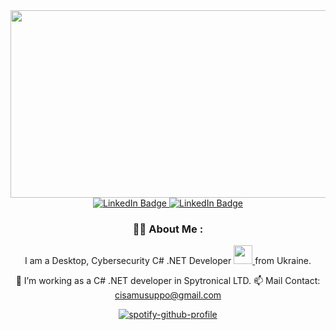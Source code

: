 <div align="center">
  <a href="#">
    <img src="https://giffiles.alphacoders.com/544/54454.gif" width="600" height="300"/>
  </a>
</div>
<div id="badges" align="center">
  <a href="https://t.me/CodQu">
    <img src="https://img.shields.io/badge/Telegram-blue?style=for-the-badge&logo=telegram&logoColor=white" alt="LinkedIn Badge"/>
  </a>
    <a href="https://t.me/Cisamu">
    <img src="https://img.shields.io/badge/My%20Telegram%20Channel-blue?style=for-the-badge&logo=telegram&logoColor=white" alt="LinkedIn Badge"/>
  </a>
</div>

<div align="center">

### :man_technologist: About Me :
I am a Desktop, Cybersecurity C# .NET Developer <a href="#"> <img src="https://media.giphy.com/media/WUlplcMpOCEmTGBtBW/giphy.gif" width="30"> </a> from Ukraine. 

 :bank: I’m working as a C# .NET developer in Spytronical LTD.
 :mailbox: Mail Contact: cisamusuppo@gmail.com 

[![spotify-github-profile](https://spotify-github-profile.vercel.app/api/view?uid=09ovoukaqrcwglkktf592kry7&cover_image=true&theme=novatorem&bar_color_cover=false&bar_color=00ff00)](https://spotify-github-profile.vercel.app/api/view?uid=09ovoukaqrcwglkktf592kry7&redirect=true)
